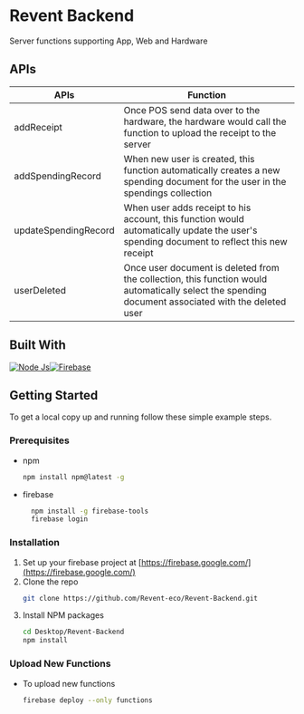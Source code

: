 # Revent Backend

Server functions supporting App, Web and Hardware

<!-- ABOUT THE PROJECT -->

## APIs

| APIs             | Function                                                                                                                                            |
| -------------------- | -------------------------------------------------------------------------------------------------------------------------------------------------- |
| addReceipt           | Once POS send data over to the hardware, the hardware would call the function to upload the receipt to the server                                  |
| addSpendingRecord    | When new user is created, this function automatically creates a new spending document for the user in the spendings collection                     |
| updateSpendingRecord | When user adds receipt to his account, this function would automatically update the user's spending document to reflect this new receipt           |
| userDeleted          | Once user document is deleted from the collection, this function would automatically select the spending document associated with the deleted user |

## Built With

[![Node Js][Node.js]][Node.js-url][![Firebase][firebase]][firebase-url]

<!-- GETTING STARTED -->

## Getting Started

To get a local copy up and running follow these simple example steps.

### Prerequisites

- npm
  ```sh
  npm install npm@latest -g
  ```
- firebase
  ```sh
    npm install -g firebase-tools
    firebase login
  ```

### Installation

1. Set up your firebase project at [https://firebase.google.com/](https://firebase.google.com/)
2. Clone the repo
   ```sh
   git clone https://github.com/Revent-eco/Revent-Backend.git
   ```
3. Install NPM packages
   ```sh
   cd Desktop/Revent-Backend
   npm install
   ```

### Upload New Functions

- To upload new functions
  ```sh
  firebase deploy --only functions
  ```

<!-- MARKDOWN LINKS & IMAGES -->
<!-- https://www.markdownguide.org/basic-syntax/#reference-style-links -->

[Node.js]: https://img.shields.io/badge/Node.js-43853D?style=for-the-badge&logo=node.js&logoColor=white
[Node.js-url]: http://nodejs.org
[firebase]: https://img.shields.io/badge/firebase-%23039BE5.svg?style=for-the-badge&logo=firebase
[firebase-url]: https://firebase.google.com
